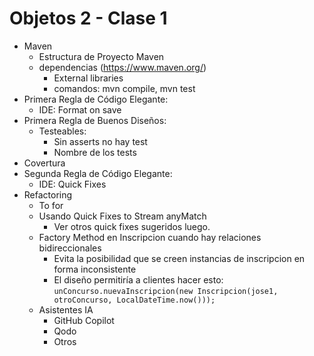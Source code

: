 # Objetos 2 - Clase 1

- Maven
    - Estructura de Proyecto Maven
    - dependencias (https://www.maven.org/)
        - External libraries
        - comandos: mvn compile, mvn test
- Primera Regla de Código Elegante:
    - IDE: Format on save
- Primera Regla de Buenos Diseños:
    - Testeables:
        - Sin asserts no hay test
        - Nombre de los tests
- Covertura
- Segunda Regla de Código Elegante:
    - IDE: Quick Fixes
- Refactoring
    - To for
    - Usando Quick Fixes to Stream anyMatch
        - Ver otros quick fixes sugeridos luego.
    - Factory Method en Inscripcion cuando hay relaciones bidireccionales
        - Evita la posibilidad que se creen instancias de inscripcion en forma inconsistente
        - El diseño permitiría a clientes hacer esto:
          ```unConcurso.nuevaInscripcion(new Inscripcion(jose1, otroConcurso, LocalDateTime.now()));```
    - Asistentes IA
        - GitHub Copilot
        - Qodo
        - Otros